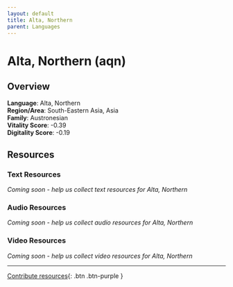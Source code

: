 ```yaml
---
layout: default
title: Alta, Northern
parent: Languages
---
```


# Alta, Northern (aqn)

## Overview

**Language**: Alta, Northern  
**Region/Area**: South-Eastern Asia, Asia  
**Family**: Austronesian  
**Vitality Score**: -0.39  
**Digitality Score**: -0.19  

## Resources

### Text Resources
*Coming soon - help us collect text resources for Alta, Northern*

### Audio Resources
*Coming soon - help us collect audio resources for Alta, Northern*

### Video Resources
*Coming soon - help us collect video resources for Alta, Northern*

---

[Contribute resources](https://fairtrain.github.io/){: .btn .btn-purple }
